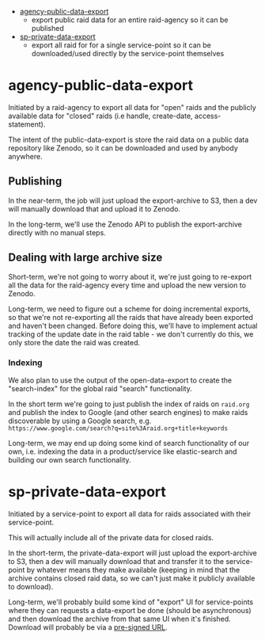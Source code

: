 
* [agency-public-data-export](#agency-public-data-export)
  * export public raid data for an entire raid-agency so it can be published
* [sp-private-data-export](#sp-private-data-export)
  * export all raid for for a single service-point so it can be downloaded/used
    directly by the service-point themselves


# agency-public-data-export

Initiated by a raid-agency to export all data for "open" raids and the
publicly available data for "closed" raids (i.e handle, create-date,
access-statement).

The intent of the public-data-export is store the raid data on a public data
repository like Zenodo, so it can be downloaded and used by anybody anywhere.


## Publishing

In the near-term, the job will just upload the export-archive to S3, then a
dev will manually download that and upload it to Zenodo.

In the long-term, we'll use the Zenodo API to publish the export-archive
directly with no manual steps.


## Dealing with large archive size

Short-term, we're not going to worry about it, we're just going to re-export all
the data for the raid-agency every time and upload the new version to Zenodo.

Long-term, we need to figure out a scheme for doing incremental exports, so that
we're not re-exporting all the raids that have already been exported and
haven't been changed.  Before doing this, we'll have to implement actual
tracking of the update date in the raid table - we don't currently do this,
we only store the date the raid was created.


### Indexing

We also plan to use the output of the open-data-export to create the
"search-index" for the global raid "search" functionality.

In the short term we're going to just publish the index of raids on `raid.org`
and publish the index to Google (and other search engines) to make raids
discoverable by using a Google search, e.g.
`https://www.google.com/search?q=site%3Araid.org+title+keywords`

Long-term, we may end up doing some kind of search functionality of our own,
i.e. indexing the data in a product/service like elastic-search and building
our own search functionality.


# sp-private-data-export

Initiated by a service-point to export all data for raids associated with their
service-point.

This will actually include all of the private data for closed raids.

In the short-term, the private-data-export will just upload the export-archive
to S3, then a dev will manually download that and transfer it to the
service-point by whatever means they make available (keeping in mind that the
archive contains closed raid data, so we can't just make it publicly available
to download).

Long-term, we'll probably build some kind of "export" UI for service-points
where they can requests a data-export be done (should be asynchronous) and then
download the archive from that same UI when it's finished.  Download will
probably be via a
[pre-signed URL](https://docs.aws.amazon.com/AmazonS3/latest/userguide/ShareObjectPreSignedURL.html).  
